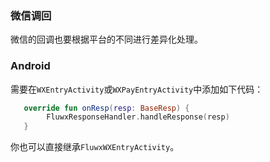 ### 微信调回
微信的回调也要根据平台的不同进行差异化处理。

### Android
需要在`WXEntryActivity`或`WXPayEntryActivity`中添加如下代码：
```kotlin
   override fun onResp(resp: BaseResp) {
        FluwxResponseHandler.handleResponse(resp)
   }
```
你也可以直接继承```FluwxWXEntryActivity```。

